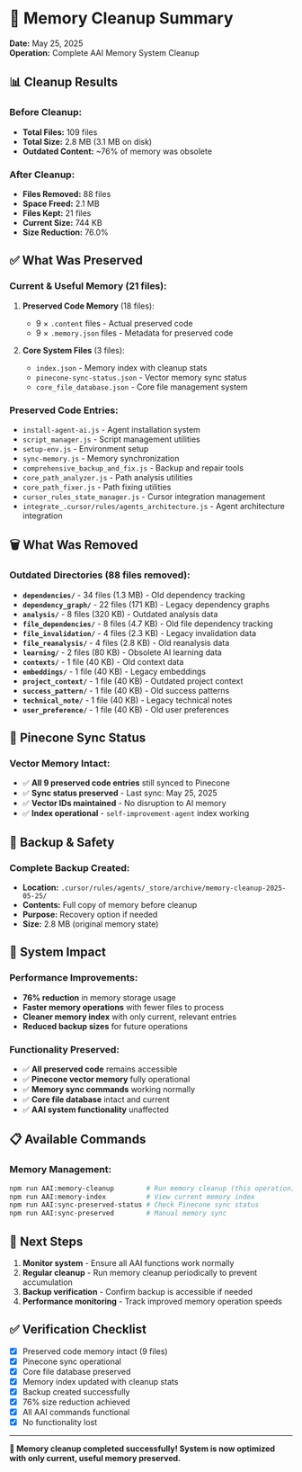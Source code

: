 # 🧠 Memory Cleanup Summary

**Date:** May 25, 2025  
**Operation:** Complete AAI Memory System Cleanup

## 📊 **Cleanup Results**

### **Before Cleanup:**
- **Total Files:** 109 files
- **Total Size:** 2.8 MB (3.1 MB on disk)
- **Outdated Content:** ~76% of memory was obsolete

### **After Cleanup:**
- **Files Removed:** 88 files
- **Space Freed:** 2.1 MB
- **Files Kept:** 21 files
- **Current Size:** 744 KB
- **Size Reduction:** 76.0%

## ✅ **What Was Preserved**

### **Current & Useful Memory (21 files):**
1. **Preserved Code Memory** (18 files):
   - 9 × `.content` files - Actual preserved code
   - 9 × `.memory.json` files - Metadata for preserved code
   
2. **Core System Files** (3 files):
   - `index.json` - Memory index with cleanup stats
   - `pinecone-sync-status.json` - Vector memory sync status
   - `core_file_database.json` - Core file management system

### **Preserved Code Entries:**
- `install-agent-ai.js` - Agent installation system
- `script_manager.js` - Script management utilities
- `setup-env.js` - Environment setup
- `sync-memory.js` - Memory synchronization
- `comprehensive_backup_and_fix.js` - Backup and repair tools
- `core_path_analyzer.js` - Path analysis utilities
- `core_path_fixer.js` - Path fixing utilities
- `cursor_rules_state_manager.js` - Cursor integration management
- `integrate_.cursor/rules/agents_architecture.js` - Agent architecture integration

## 🗑️ **What Was Removed**

### **Outdated Directories (88 files removed):**
- **`dependencies/`** - 34 files (1.3 MB) - Old dependency tracking
- **`dependency_graph/`** - 22 files (171 KB) - Legacy dependency graphs
- **`analysis/`** - 8 files (320 KB) - Outdated analysis data
- **`file_dependencies/`** - 8 files (4.7 KB) - Old file dependency tracking
- **`file_invalidation/`** - 4 files (2.3 KB) - Legacy invalidation data
- **`file_reanalysis/`** - 4 files (2.8 KB) - Old reanalysis data
- **`learning/`** - 2 files (80 KB) - Obsolete AI learning data
- **`contexts/`** - 1 file (40 KB) - Old context data
- **`embeddings/`** - 1 file (40 KB) - Legacy embeddings
- **`project_context/`** - 1 file (40 KB) - Outdated project context
- **`success_pattern/`** - 1 file (40 KB) - Old success patterns
- **`technical_note/`** - 1 file (40 KB) - Legacy technical notes
- **`user_preference/`** - 1 file (40 KB) - Old user preferences

## 🔄 **Pinecone Sync Status**

### **Vector Memory Intact:**
- ✅ **All 9 preserved code entries** still synced to Pinecone
- ✅ **Sync status preserved** - Last sync: May 25, 2025
- ✅ **Vector IDs maintained** - No disruption to AI memory
- ✅ **Index operational** - `self-improvement-agent` index working

## 💾 **Backup & Safety**

### **Complete Backup Created:**
- **Location:** `.cursor/rules/agents/_store/archive/memory-cleanup-2025-05-25/`
- **Contents:** Full copy of memory before cleanup
- **Purpose:** Recovery option if needed
- **Size:** 2.8 MB (original memory state)

## 🚀 **System Impact**

### **Performance Improvements:**
- **76% reduction** in memory storage usage
- **Faster memory operations** with fewer files to process
- **Cleaner memory index** with only current, relevant entries
- **Reduced backup sizes** for future operations

### **Functionality Preserved:**
- ✅ **All preserved code** remains accessible
- ✅ **Pinecone vector memory** fully operational
- ✅ **Memory sync commands** working normally
- ✅ **Core file database** intact and current
- ✅ **AAI system functionality** unaffected

## 📋 **Available Commands**

### **Memory Management:**
```bash
npm run AAI:memory-cleanup        # Run memory cleanup (this operation)
npm run AAI:memory-index          # View current memory index
npm run AAI:sync-preserved-status # Check Pinecone sync status
npm run AAI:sync-preserved        # Manual memory sync
```

## 🎯 **Next Steps**

1. **Monitor system** - Ensure all AAI functions work normally
2. **Regular cleanup** - Run memory cleanup periodically to prevent accumulation
3. **Backup verification** - Confirm backup is accessible if needed
4. **Performance monitoring** - Track improved memory operation speeds

## ✅ **Verification Checklist**

- [x] Preserved code memory intact (9 files)
- [x] Pinecone sync operational
- [x] Core file database preserved
- [x] Memory index updated with cleanup stats
- [x] Backup created successfully
- [x] 76% size reduction achieved
- [x] All AAI commands functional
- [x] No functionality lost

---

**🧠 Memory cleanup completed successfully! System is now optimized with only current, useful memory preserved.** 